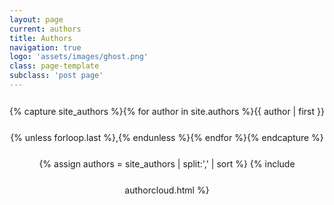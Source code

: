 ```yaml
---
layout: page
current: authors
title: Authors
navigation: true
logo: 'assets/images/ghost.png'
class: page-template
subclass: 'post page'
---
```


<p style="text-align: center; line-height: 3em;">
{% capture site_authors %}{% for author in site.authors %}{{ author | first }}{% unless forloop.last %},{% endunless %}{% endfor %}{% endcapture %}
{% assign authors = site_authors | split:',' | sort %}
{% include authorcloud.html %}
</p>
